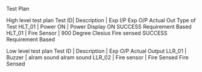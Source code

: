 Test Plan



High level test plan
Test ID|	Description |	Exp I/P	Exp O/P	Actual Out	Type of Test
HLT_01 |	Power ON    |	Power	Display ON	SUCCESS	Requirement Based
HLT_01 |	Fire Sensor |	900 Degree Clesius	Fire sensed	SUCCESS	Requirement Based


Low level test plan
Test ID |	Description |	Exp O/P	Actual Output
LLR_01  |	Buzzer      |	alram sound	alram sound
LLR_02  |	Fire sensor |	Fire Sensed	Fire Sensed
